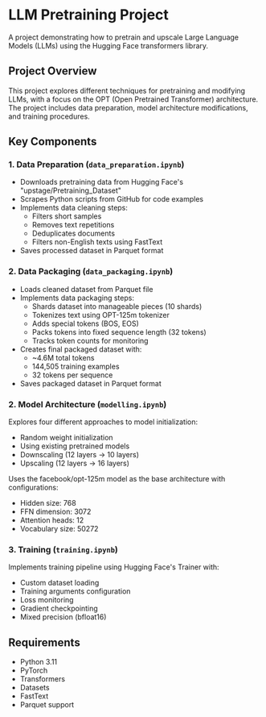 # LLM Pretraining Project

A project demonstrating how to pretrain and upscale Large Language Models (LLMs) using the Hugging Face transformers library.

## Project Overview

This project explores different techniques for pretraining and modifying LLMs, with a focus on the OPT (Open Pretrained Transformer) architecture. The project includes data preparation, model architecture modifications, and training procedures.

## Key Components

### 1. Data Preparation (`data_preparation.ipynb`)
- Downloads pretraining data from Hugging Face's "upstage/Pretraining_Dataset"
- Scrapes Python scripts from GitHub for code examples
- Implements data cleaning steps:
  - Filters short samples
  - Removes text repetitions
  - Deduplicates documents
  - Filters non-English texts using FastText
- Saves processed dataset in Parquet format

### 2. Data Packaging (`data_packaging.ipynb`)
- Loads cleaned dataset from Parquet file
- Implements data packaging steps:
  - Shards dataset into manageable pieces (10 shards)
  - Tokenizes text using OPT-125m tokenizer
  - Adds special tokens (BOS, EOS)
  - Packs tokens into fixed sequence length (32 tokens)
  - Tracks token counts for monitoring
- Creates final packaged dataset with:
  - ~4.6M total tokens
  - 144,505 training examples
  - 32 tokens per sequence
- Saves packaged dataset in Parquet format

### 2. Model Architecture (`modelling.ipynb`)
Explores four different approaches to model initialization:
- Random weight initialization
- Using existing pretrained models
- Downscaling (12 layers → 10 layers)
- Upscaling (12 layers → 16 layers)

Uses the facebook/opt-125m model as the base architecture with configurations:
- Hidden size: 768
- FFN dimension: 3072
- Attention heads: 12
- Vocabulary size: 50272

### 3. Training (`training.ipynb`)
Implements training pipeline using Hugging Face's Trainer with:
- Custom dataset loading
- Training arguments configuration
- Loss monitoring
- Gradient checkpointing
- Mixed precision (bfloat16)

## Requirements
- Python 3.11
- PyTorch
- Transformers
- Datasets
- FastText
- Parquet support